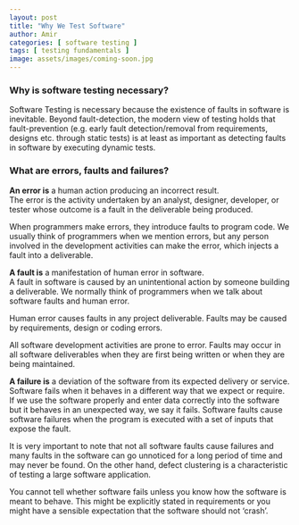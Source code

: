 ```yaml
---
layout: post
title: "Why We Test Software"
author: Amir
categories: [ software testing ]
tags: [ testing fundamentals ]
image: assets/images/coming-soon.jpg
---
```


### Why is software testing necessary?

Software Testing is necessary because the existence of faults in software is inevitable. Beyond fault-detection, the modern view of testing holds that fault-prevention (e.g. early fault detection/removal from requirements, designs etc. through static tests) is at least as important as detecting faults in software by executing dynamic tests.

### What are errors, faults and failures?

**An error is** a human action producing an incorrect result.  
The error is the activity undertaken by an analyst, designer, developer, or tester whose outcome is a fault in the deliverable being produced.

When programmers make errors, they introduce faults to program code. We usually think of programmers when we mention errors, but any person involved in the development activities can make the error, which injects a fault into a deliverable.

**A fault is** a manifestation of human error in software.  
A fault in software is caused by an unintentional action by someone building a deliverable. We normally think of programmers when we talk about software faults and human error.

Human error causes faults in any project deliverable. Faults may be caused by requirements, design or coding errors.

All software development activities are prone to error. Faults may occur in all software deliverables when they are first being written or when they are being maintained.

**A failure is** a deviation of the software from its expected delivery or service.  
Software fails when it behaves in a different way that we expect or require. If we use the software properly and enter data correctly into the software but it behaves in an unexpected way, we say it fails. Software faults cause software failures when the program is executed with a set of inputs that expose the fault.

It is very important to note that not all software faults cause failures and many faults in the software can go unnoticed for a long period of time and may never be found. On the other hand, defect clustering is a characteristic of testing a large software application.

You cannot tell whether software fails unless you know how the software is meant to behave. This might be explicitly stated in requirements or you might have a sensible expectation that the software should not ‘crash’.

